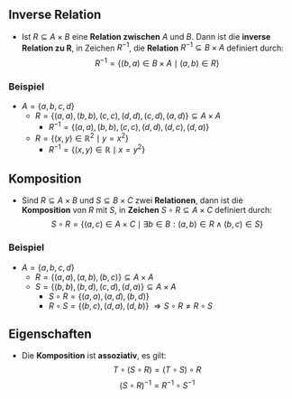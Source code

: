 ## Inverse Relation

- Ist $R \subseteq A \times B$ eine **Relation zwischen** $A$ und $B$. Dann ist die **inverse Relation zu R**, in Zeichen $R^{-1}$, die **Relation** $R^{-1} \subseteq B \times A$ definiert durch:
$$
R^{-1} = \{(b,a) \in B \times A \mid (a,b) \in R \}
$$

### Beispiel

- $A = \{a,b,c,d\}$
	- $R = \{(a,a), (b,b), (c,c), (d,d), (c,d), (a,d)\} \subseteq A \times A$
		- $R^{-1} = \{(a,a), (b,b), (c,c), (d,d), (d,c), (d,a)\}$
	- $R = \{(x,y) \in \mathbb{R}^2 \mid y = x^2 \}$
		- $R^{-1} = \{(x,y) \in \mathbb{R} \mid x = y^2\}$

## Komposition

- Sind $R \subseteq A \times B$ und $S \subseteq B \times C$ zwei **Relationen**, dann ist die **Komposition** von $R$ mit $S$, in **Zeichen** $S \circ R \subseteq A \times C$ definiert durch:
$$S \circ R = \{(a,c) \in A \times C \mid \exists b \in B: (a,b) \in R \wedge (b,c) \in S\}$$

###  Beispiel

- $A=\{a,b,c,d\}$
	- $R = \{(a,a), (a,b), (b,c)\} \subseteq A \times A$
	- $S = \{(b,b),(b,d),(c,d),(d,a)\} \subseteq A \times A$
		- $S \circ R = \{(a,a), (a,d), (b,d)\}$
		- $R \circ S = \{(b,c), (d,a), (d,b)\}$
		$\Rightarrow S \circ R \neq R \circ S$


## Eigenschaften

- Die **Komposition** ist **assoziativ**, es gilt:
$$T \circ (S \circ R) = (T \circ S) \circ R$$
$$
(S \circ R)^{-1} = R^{-1} \circ S^{-1}
$$